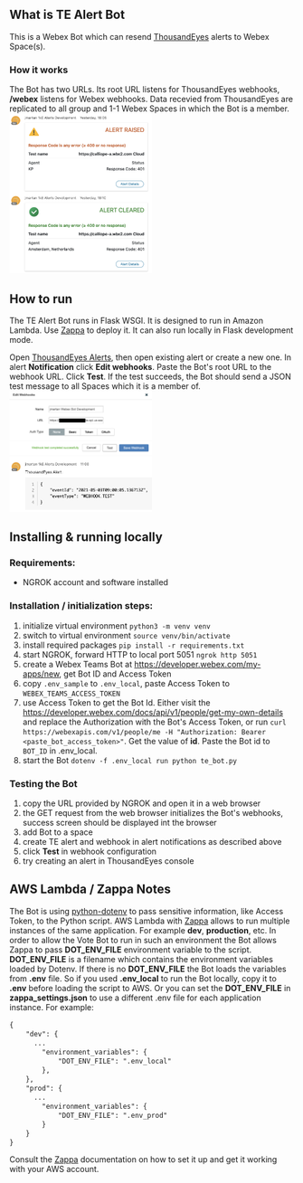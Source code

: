 ## What is TE Alert Bot
This is a Webex Bot which can resend [ThousandEyes](https://thousandeyes.com) alerts to Webex Space(s).

### How it works
The Bot has two URLs. Its root URL listens for ThousandEyes webhooks, **/webex** listens for Webex webhooks. Data recevied from ThousandEyes are replicated to all group and 1-1 Webex Spaces in which the Bot is a member.
<img src="./images/alert_1.png" width="50%">

## How to run
The TE Alert Bot runs in Flask WSGI. It is designed to run in Amazon Lambda. Use [Zappa](https://github.com/zappa/Zappa) to deploy it. It can also run locally in Flask development mode.

Open [ThousandEyes Alerts](https://app.thousandeyes.com/settings/alerts), then open existing alert or create a new one. In alert **Notification** click **Edit webhooks**. Paste the Bot's root URL to the webhook URL. Click **Test**. If the test succeeds, the Bot should send a JSON test message to all Spaces which it is a member of.  
<img src="./images/test_2.png" width="50%">
<img src="./images/test_1.png" width="50%">

## Installing & running locally
### Requirements:
* NGROK account and software installed

### Installation / initialization steps:
1. initialize virtual environment `python3 -m venv venv`
2. switch to virtual environment `source venv/bin/activate`
3. install required packages `pip install -r requirements.txt`
4. start NGROK, forward HTTP to local port 5051 `ngrok http 5051`
5. create a Webex Teams Bot at https://developer.webex.com/my-apps/new, get Bot ID and Access Token
6. copy `.env_sample` to `.env_local`, paste Access Token to `WEBEX_TEAMS_ACCESS_TOKEN`
7. use Access Token to get the Bot Id. Either visit the https://developer.webex.com/docs/api/v1/people/get-my-own-details
and replace the Authorization with the Bot's Access Token, or run `curl https://webexapis.com/v1/people/me -H "Authorization: Bearer <paste_bot_access_token>"`. Get the value of **id**. Paste the Bot id to `BOT_ID` in .env_local.
8. start the Bot `dotenv -f .env_local run python te_bot.py`

### Testing the Bot
1. copy the URL provided by NGROK and open it in a web browser
2. the GET request from the web browser initializes the Bot's webhooks, success screen should be displayed int the browser
3. add Bot to a space
4. create TE alert and webhook in alert notifications as described above
5. click **Test** in webhook configuration
6. try creating an alert in ThousandEyes console

## AWS Lambda / Zappa Notes
The Bot is using [python-dotenv](https://pypi.org/project/python-dotenv/) to pass sensitive information, like Access Token, to the Python script. AWS Lambda with [Zappa](https://github.com/zappa/Zappa) allows to run multiple  instances of the same application. For example **dev**, **production**, etc. In order to allow the Vote Bot to run in such an environment the Bot allows Zappa to pass **DOT_ENV_FILE** environment variable to the script. **DOT_ENV_FILE** is a filename which contains the environment variables loaded by Dotenv. If there is no **DOT_ENV_FILE** the Bot loads the variables from **.env** file. So if you used **.env_local** to run the Bot locally, copy it to **.env** before loading the script to AWS. Or you can set the **DOT_ENV_FILE** in **zappa_settings.json** to use a different .env file for each application instance. For example:
```
{
    "dev": {
      ...
        "environment_variables": {
            "DOT_ENV_FILE": ".env_local"
        },
    },
    "prod": {
      ...
        "environment_variables": {
            "DOT_ENV_FILE": ".env_prod"
        }
    }
}
```
Consult the [Zappa](https://github.com/zappa/Zappa) documentation on how to set it up and get it working
with your AWS account.
